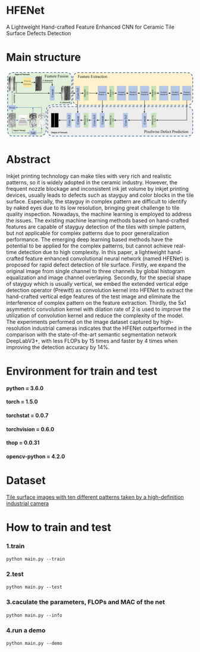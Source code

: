 # HFENet
A Lightweight Hand-crafted Feature Enhanced CNN for Ceramic Tile Surface Defects Detection

# Main structure
![image](https://github.com/RobotvisionLab/HFENet/blob/main/image/HFE_mainstructure.tif)

# Abstract
Inkjet printing technology can make tiles with very rich and realistic patterns, so it is widely adopted in the ceramic industry. However, the frequent nozzle blockage and inconsistent ink jet volume by inkjet printing devices, usually leads to defects such as stayguy and color blocks in the tile surface. Especially, the stayguy in complex pattern are difficult to identify by naked eyes due to its low resolution, bringing great challenge to tile quality inspection. Nowadays, the machine learning is employed to address the issues. The existing machine learning methods based on hand-crafted features are capable of stayguy detection of the tiles with simple pattern, but not applicable for complex patterns due to poor generalization performance. The emerging deep learning based methods have the potential to be applied for the complex patterns, but cannot achieve real-time detection due to high complexity. In this paper, a lightweight hand-crafted feature enhanced convolutional neural network (named HFENet) is proposed for rapid defect detection of tile surface. Firstly, we expand the original image from single channel to three channels by global histogram equalization and image channel overlaying. Secondly, for the special shape of stayguy which is usually vertical, we embed the extended vertical edge detection operator (Prewitt) as convolution kernel into HFENet to extract the hand-crafted vertical edge features of the test image and eliminate the interference of complex pattern on the feature extraction. Thirdly, the 5x1 asymmetric convolution kernel with dilation rate of 2 is used to improve the utilization of convolution kernel and reduce the complexity of the model. The experiments performed on the image dataset captured by high-resolution industrial cameras indicates that the HFENet outperformed in the comparison with the state-of-the-art semantic segmentation network DeepLabV3+, with less FLOPs by 15 times and faster by 4 times when improving the detection accuracy by 14%.

# Environment for train and test
#### python = 3.6.0
#### torch = 1.5.0
#### torchstat = 0.0.7
#### torchvision = 0.6.0
#### thop = 0.0.31
#### opencv-python = 4.2.0

# Dataset
[Tile surface images with ten different patterns taken by a high-definition industrial camera](https://drive.google.com/drive/folders/1n2u-sAk_DXCr9bd_USaVTw_J8WSj6iXJ?usp=sharing)

# How to train and test
###  1.train
```
python main.py --train
```
###  2.test
```
python main.py --test
```
###  3.caculate the parameters, FLOPs and MAC of the net
```
python main.py --info
```

###  4.run a demo
```
python main.py --demo
```
